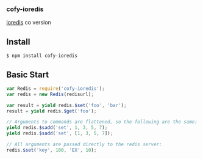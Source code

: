 ### cofy-ioredis
[ioredis](https://github.com/luin/ioredis) co version

## Install
```shell
$ npm install cofy-ioredis
```

## Basic Start
```javascript
var Redis = require('cofy-ioredis');
var redis = new Redis(redisurl);

var result = yield redis.$set('foo', 'bar');
result = yield redis.$get('foo');

// Arguments to commands are flattened, so the following are the same:
yield redis.$sadd('set', 1, 3, 5, 7);
yield redis.$sadd('set', [1, 3, 5, 7]);

// All arguments are passed directly to the redis server:
redis.$set('key', 100, 'EX', 10);
```